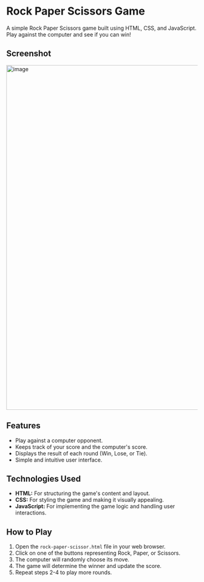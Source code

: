 # Rock Paper Scissors Game

A simple Rock Paper Scissors game built using HTML, CSS, and JavaScript.  Play against the computer and see if you can win!

## Screenshot
<img width="907" alt="image" src="https://github.com/user-attachments/assets/242a4486-450d-4f62-84ea-b4140d6d4317" />

## Features

*   Play against a computer opponent.
*   Keeps track of your score and the computer's score.
*   Displays the result of each round (Win, Lose, or Tie).
*   Simple and intuitive user interface.

## Technologies Used

*   **HTML:**  For structuring the game's content and layout.
*   **CSS:**  For styling the game and making it visually appealing.
*   **JavaScript:** For implementing the game logic and handling user interactions.

## How to Play

1.  Open the `rock-paper-scissor.html` file in your web browser.
2.  Click on one of the buttons representing Rock, Paper, or Scissors.
3.  The computer will randomly choose its move.
4.  The game will determine the winner and update the score.
5.  Repeat steps 2-4 to play more rounds.

